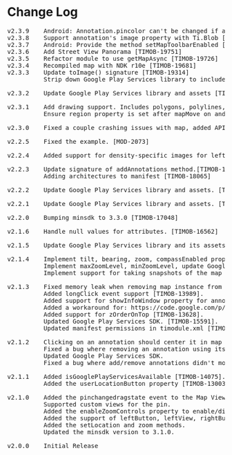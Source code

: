 # Change Log
<pre>
v2.3.9    Android: Annotation.pincolor can't be changed if annotation added to mapView. [TIMOB-20620]
v2.3.8    Support annotation's image property with Ti.Blob [MOD-2205]
v2.3.7    Android: Provide the method setMapToolbarEnabled [MOD-2189]
v2.3.6    Add Street View Panorama [TIMOB-19751]
v2.3.5    Refactor module to use getMapAsync [TIMOB-19726]
v2.3.4    Recompiled map with NDK r10e [TIMOB-19681]
v2.3.3    Update toImage() signature [TIMOB-19314]
          Strip down Google Play Services library to include only maps components [TIMOB-18082]

v2.3.2    Update Google Play Services library and assets [TIMOB-18988]

v2.3.1    Add drawing support. Includes polygons, polylines, and circles. [TIMOB-15410]
          Ensure region property is set after mapMove on android to match behavior of ios. [TIMOB-17857]

v2.3.0    Fixed a couple crashing issues with map, added API name. [TIMOB-18244]

v2.2.5    Fixed the example. [MOD-2073]

v2.2.4    Added support for density-specific images for leftButton and rightButton properties. [MOD-1771]

v2.2.3    Update signature of addAnnotations method.[TIMOB-17988]
          Adding architectures to manifest [TIMOB-18065]

v2.2.2    Update Google Play Services library and assets. [TIMODOPEN-451]

v2.2.1    Update Google Play Services library and assets. [TIMOB-17884]

v2.2.0    Bumping minsdk to 3.3.0 [TIMOB-17048]

v2.1.6    Handle null values for attributes. [TIMOB-16562]

v2.1.5    Update Google Play Services library and its assets. [TIMOB-16510]

v2.1.4    Implement tilt, bearing, zoom, compassEnabled properties [TIMOB-16180].
          Implement maxZoomLevel, minZoomLevel, update Google Play Services SDK [TIMOB-16180].
          Implement support for taking snapshots of the map [TIMOB-16180]

v2.1.3    Fixed memory leak when removing map instance from window [TIMOB-14772].
          Added longClick event support [TIMOB-13989].
          Added support for showInfoWindow property for annotations [TIMOB-12787].
          Added a workaround for: https://code.google.com/p/android/issues/detail?id=11676 [TIMOB-15565].
          Added support for zOrderOnTop [TIMOB-13628].
          Updated Google Play Services SDK. [TIMOB-15591].
          Updated manifest permissions in timodule.xml [TIMOB-14899].

v2.1.2    Clicking on an annotation should center it in map view [TIMOB-13778].
          Fixed a bug where removing an annotation using its title crashed the app [TIMOB-14502].
          Updated Google Play Services SDK.
          Fixed a bug where add/remove annotations didn't modify map's 'annotations' property correctly [TIMOB-14761].

v2.1.1    Added isGooglePlayServicesAvailable [TIMOB-14075].
          Added the userLocationButton property [TIMOB-13003].

v2.1.0    Added the pinchangedragstate event to the Map View.
          Supported custom views for the pin.
          Added the enableZoomControls property to enable/disable zoom controls.
          Added the support of leftButton, leftView, rightButton and leftView for annotations.
          Added the setLocation and zoom methods.
          Updated the minsdk version to 3.1.0.

v2.0.0    Initial Release
